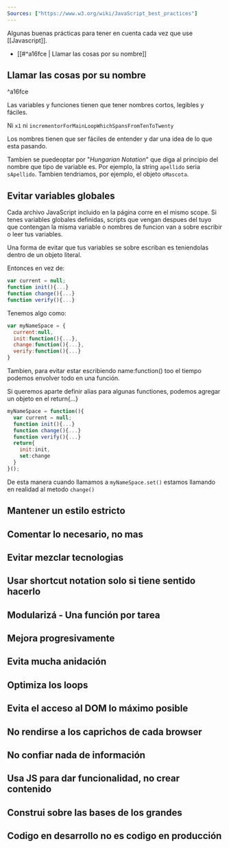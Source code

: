 ```yaml
---
Sources: ["https://www.w3.org/wiki/JavaScript_best_practices"]
---
```


Algunas buenas prácticas para tener en cuenta cada vez que use [[Javascript]].

- [[#^a16fce | Llamar las cosas por su nombre]]

## Llamar las cosas por su nombre

^a16fce

Las variables y funciones tienen que tener nombres cortos, legibles y fáciles.

Ni ```x1``` ni ```incrementorForMainLoopWhichSpansFromTenToTwenty```

Los nombres tienen que ser fáciles de entender y dar una idea de lo que esta pasando.

Tambien se puedeoptar por "*Hungarian Notation*" que diga al principio del nombre que tipo de variable es. Por ejemplo, la string ```apellido``` seria ```sApellido```. Tambien tendriamos, por ejemplo, el objeto ```oMascota```.

## Evitar variables globales

Cada archivo JavaScript incluido en la página corre en el mismo scope. Si tenes variables globales definidas, scripts que vengan despues del tuyo que contengan la misma variable o nombres de funcion van a sobre escribir o leer tus variables.

Una forma de evitar que tus variables se sobre escriban es teniendolas dentro de un objeto literal.

Entonces en vez de: 

```js
var current = null;
function init(){...}
function change(){...}
function verify(){...}
```

Tenemos algo como:

```js
var myNameSpace = {
  current:null,
  init:function(){...},
  change:function(){...},
  verify:function(){...}
}
```

Tambien, para evitar estar escribiendo name:function() too el tiempo podemos envolver todo en una función.

Si queremos aparte definir alias para algunas functiones, podemos agregar un objeto en el return{...}

```js
myNameSpace = function(){
  var current = null;
  function init(){...}
  function change(){...}
  function verify(){...}
  return{
    init:init,
    set:change
  }
}();
```

De esta manera cuando llamamos a ```myNameSpace.set()``` estamos llamando en realidad al metodo ```change()```

## Mantener un estilo estricto

## Comentar lo necesario, no mas

## Evitar mezclar tecnologias

## Usar shortcut notation solo si tiene sentido hacerlo

## Modularizá - Una función por tarea

## Mejora progresivamente

## Evita mucha anidación

## Optimiza los loops

## Evita el acceso al DOM lo máximo posible

## No rendirse a los caprichos de cada browser

## No confiar nada de información

## Usa JS para dar funcionalidad, no crear contenido

## Construi sobre las bases de los grandes

## Codigo en desarrollo no es codigo en producción
